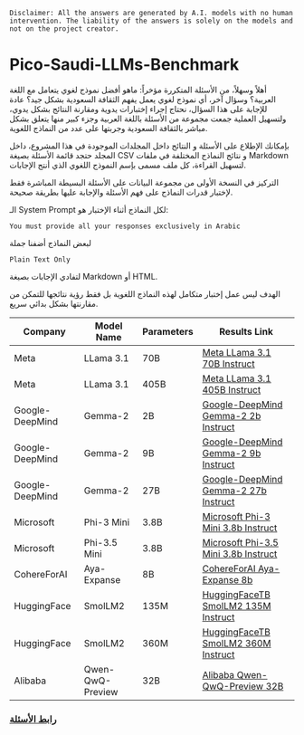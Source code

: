 ```
Disclaimer: All the answers are generated by A.I. models with no human intervention. The liability of the answers is solely on the models and not on the project creator.
```

# Pico-Saudi-LLMs-Benchmark

أهلاً وسهلاً، من الأسئلة المتكررة مؤخراً: ماهو أفضل نموذج لغوي يتعامل مع اللغة العربية؟ وسؤال آخر، أي نموذج لغوي يعمل يفهم الثقافة السعودية بشكل جيد؟
عادة للإجابة على هذا السؤال، نحتاج إجراء إختبارات يدوية ومقارنة النتائج بشكل يدوي، ولتسهيل العملية جمعت مجموعة من الأسئلة باللغة العربية وجزء كبير منها يتعلق بشكل مباشر بالثقافة السعودية وجربتها على عدد من النماذج اللغوية.

بإمكانك الإطلاع على الأسئلة و النتائج داخل المجلدات الموجودة في هذا المشروع، داخل المجلد حتجد قائمة الأسئلة بصيغة CSV و نتائج النماذج المختلفة في ملفات Markdown لتسهيل القراءة، كل ملف مسمى بإسم النموذج اللغوي الذي أنتج الإجابات.

التركيز في النسخة الأولى من مجموعة البيانات على الأسئلة البسيطة المباشرة فقط لإختبار قدرات النماذج على فهم الأسئلة والإجابة عليها بطريقة صحيحة.

الـ System Prompt لكل النماذج أثناء الإختبار هو:
```
You must provide all your responses exclusively in Arabic
```
لبعض النماذج أضفنا جملة
```
Plain Text Only
```
لتفادي الإجابات بصيغة Markdown أو HTML.

الهدف ليس عمل إختبار متكامل لهذه النماذج اللغوية بل فقط  رؤية نتائجها للتمكن من مقارنتها بشكل بدائي سريع.

| Company           | Model Name                  | Parameters | Results Link                                           |
|-------------------|-----------------------------|------------|--------------------------------------------------------|
| Meta              | LLama 3.1                   | 70B        | [Meta LLama 3.1 70B Instruct](v0.01/results/meta-llama-3-70b-instruct.md) |
| Meta              | LLama 3.1                   | 405B       | [Meta LLama 3.1 405B Instruct](v0.01/results/meta-llama-3.1-405b-instruct.md) |
| Google-DeepMind   | Gemma-2                     | 2B         | [Google-DeepMind Gemma-2 2b Instruct](v0.01/results/gemma-2-2b-it.md) |
| Google-DeepMind   | Gemma-2                     | 9B         | [Google-DeepMind Gemma-2 9b Instruct](v0.01/results/gemma2-9b-it.md) |
| Google-DeepMind   | Gemma-2                     | 27B        | [Google-DeepMind Gemma-2 27b Instruct](v0.01/results/gemma2-27b-it.md) |
| Microsoft         | Phi-3 Mini                  | 3.8B       | [Microsoft Phi-3 Mini 3.8b Instruct](v0.01/results/phi-3-mini-4k-instruct.md) |
| Microsoft         | Phi-3.5 Mini                | 3.8B       | [Microsoft Phi-3.5 Mini 3.8b Instruct](v0.01/results/Microsoft-Phi-3.5-mini-instruct.md) |
| CohereForAI       | Aya-Expanse                 | 8B         | [CohereForAI Aya-Expanse 8b](v0.01/results/CohereForAI-aya-expanse-8b.md) |
| HuggingFace       | SmolLM2                     | 135M       | [HuggingFaceTB SmolLM2 135M Instruct](v0.01/results/HuggingFaceTB-SmolLM2-135M-Instruct.md) |
| HuggingFace       | SmolLM2                     | 360M       | [HuggingFaceTB SmolLM2 360M Instruct](v0.01/results/HuggingFaceTB-SmolLM2-360M-Instruct.md) |
| Alibaba           | Qwen-QwQ-Preview            | 32B        | [Alibaba Qwen-QwQ-Preview 32B](v0.01/results/Alibaba-Qwen-QwQ-32B-Preview.md) |

### [رابط الأسئلة](v0.01/Pico-Saudi-LLMs-Questions-v0.01.csv)